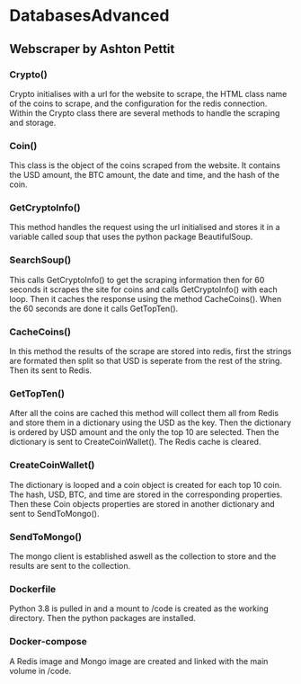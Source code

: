 # DatabasesAdvanced
## Webscraper by Ashton Pettit

### Crypto()

Crypto initialises with a url for the website to scrape, the HTML class name of the coins to scrape, and the configuration for the redis connection. Within the Crypto class there are several methods to handle the scraping and storage.

### Coin()

This class is the object of the coins scraped from the website. It contains the USD amount, the BTC amount, the date and time, and the hash of the coin.

### GetCryptoInfo()

This method handles the request using the url initialised and stores it in a variable called soup that uses the python package BeautifulSoup.

### SearchSoup()
This calls GetCryptoInfo() to get the scraping information then for 60 seconds it scrapes the site for coins and calls GetCryptoInfo() with each loop. Then it caches the response using the method CacheCoins(). When the 60 seconds are done it calls GetTopTen().

### CacheCoins()
In this method the results of the scrape are stored into redis, first the strings are formated then split so that USD is seperate from the rest of the string. Then its sent to Redis.

### GetTopTen()
After all the coins are cached this method will collect them all from Redis and store them in a dictionary using the USD as the key. Then the dictionary is ordered by USD amount and the only the top 10 are selected. Then the dictionary is sent to CreateCoinWallet(). The Redis cache is cleared.

### CreateCoinWallet()
The dictionary is looped and a coin object is created for each top 10 coin. The hash, USD, BTC, and time are stored in the corresponding properties. Then these Coin objects properties are stored in another dictionary and sent to SendToMongo().

### SendToMongo()
The mongo client is established aswell as the collection to store and the results are sent to the collection.


### Dockerfile
Python 3.8 is pulled in and a mount to /code is created as the working directory. Then the python packages are installed.

### Docker-compose
A Redis image and Mongo image are created and linked with the main volume in /code.
